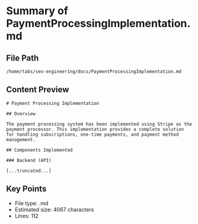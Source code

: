 # Summary of PaymentProcessingImplementation.md
  
## File Path
`/home/tabs/seo-engineering/docs/PaymentProcessingImplementation.md`

## Content Preview
```
# Payment Processing Implementation

## Overview

The payment processing system has been implemented using Stripe as the payment processor. This implementation provides a complete solution for handling subscriptions, one-time payments, and payment method management.

## Components Implemented

### Backend (API)

[...truncated...]
```

## Key Points
- File type: .md
- Estimated size: 4067 characters
- Lines: 112
